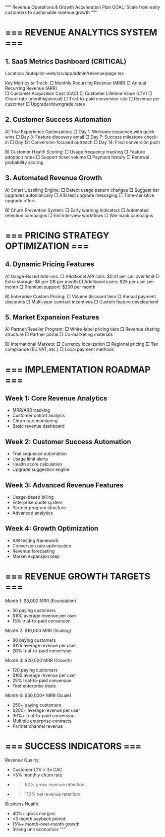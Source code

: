 """
Revenue Operations & Growth Acceleration Plan
GOAL: Scale from early customers to sustainable revenue growth
"""

# === REVENUE ANALYTICS SYSTEM ===

## 1. SaaS Metrics Dashboard (CRITICAL)
Location: /autopilot-web/src/app/admin/revenue/page.tsx

Key Metrics to Track:
□ Monthly Recurring Revenue (MRR)
□ Annual Recurring Revenue (ARR)  
□ Customer Acquisition Cost (CAC)
□ Customer Lifetime Value (LTV)
□ Churn rate (monthly/annual)
□ Trial-to-paid conversion rate
□ Revenue per customer
□ Upgrade/downgrade rates

## 2. Customer Success Automation

A) Trial Experience Optimization:
□ Day 1: Welcome sequence with quick wins
□ Day 3: Feature discovery email
□ Day 7: Success milestone check-in
□ Day 12: Conversion-focused outreach
□ Day 14: Final conversion push

B) Customer Health Scoring:
□ Usage frequency tracking
□ Feature adoption rates
□ Support ticket volume
□ Payment history
□ Renewal probability scoring

## 3. Automated Revenue Growth

A) Smart Upselling Engine:
□ Detect usage pattern changes
□ Suggest tier upgrades automatically
□ A/B test upgrade messaging
□ Time-sensitive upgrade offers

B) Churn Prevention System:
□ Early warning indicators
□ Automated retention campaigns
□ Exit interview workflows
□ Win-back campaigns

# === PRICING STRATEGY OPTIMIZATION ===

## 4. Dynamic Pricing Features

A) Usage-Based Add-ons:
□ Additional API calls: $0.01 per call over limit
□ Extra storage: $5 per GB per month
□ Additional users: $25 per user per month
□ Premium support: $200 per month

B) Enterprise Custom Pricing:
□ Volume discount tiers
□ Annual payment discounts
□ Multi-year contract incentives
□ Custom feature development

## 5. Market Expansion Features

A) Partner/Reseller Program:
□ White-label pricing tiers
□ Revenue sharing structure
□ Partner portal
□ Co-marketing materials

B) International Markets:
□ Currency localization
□ Regional pricing
□ Tax compliance (EU VAT, etc.)
□ Local payment methods

# === IMPLEMENTATION ROADMAP ===

## Week 1: Core Revenue Analytics
- MRR/ARR tracking
- Customer cohort analysis
- Churn rate monitoring
- Basic revenue dashboard

## Week 2: Customer Success Automation
- Trial sequence automation
- Usage limit alerts
- Health score calculation
- Upgrade suggestion engine

## Week 3: Advanced Revenue Features
- Usage-based billing
- Enterprise quote system
- Partner program structure
- Advanced analytics

## Week 4: Growth Optimization
- A/B testing framework
- Conversion rate optimization
- Revenue forecasting
- Market expansion prep

# === REVENUE GROWTH TARGETS ===

Month 1: $5,000 MRR (Foundation)
- 50 paying customers
- $100 average revenue per user
- 15% trial-to-paid conversion

Month 2: $10,000 MRR (Scaling)
- 80 paying customers  
- $125 average revenue per user
- 20% trial-to-paid conversion

Month 3: $20,000 MRR (Growth)
- 120 paying customers
- $165 average revenue per user
- 25% trial-to-paid conversion
- First enterprise deals

Month 6: $50,000+ MRR (Scale)
- 250+ paying customers
- $200+ average revenue per user
- 30%+ trial-to-paid conversion
- Multiple enterprise contracts
- Partner channel revenue

# === SUCCESS INDICATORS ===

Revenue Quality:
- Customer LTV > 3x CAC
- <5% monthly churn rate
- >90% gross revenue retention
- >110% net revenue retention

Business Health:
- 40%+ gross margins
- <3 month payback period
- 15%+ month-over-month growth
- Strong unit economics
"""